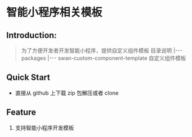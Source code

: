 # 智能小程序相关模板

## Introduction: 
> 为了方便开发者开发智能小程序，提供自定义组件模板
> 目录说明
>   |--- packages
>       |--- swan-custom-component-template 自定义组件模板

## Quick Start
- 直接从 github 上下载 zip 包解压或者 clone

## Feature
1. 支持智能小程序开发模板